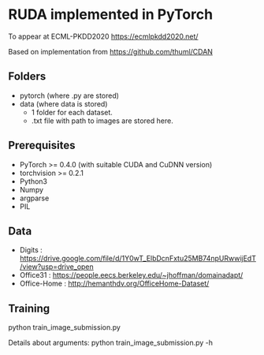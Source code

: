 # RUDA implemented in PyTorch
To appear at ECML-PKDD2020 https://ecmlpkdd2020.net/

Based on implementation from https://github.com/thuml/CDAN

## Folders
- pytorch (where .py are stored) 
- data (where data is stored) 
	- 1 folder for each dataset.
	- .txt file with path to images are stored here.

## Prerequisites
- PyTorch >= 0.4.0 (with suitable CUDA and CuDNN version)
- torchvision >= 0.2.1
- Python3
- Numpy
- argparse
- PIL

## Data
- Digits : https://drive.google.com/file/d/1Y0wT_ElbDcnFxtu25MB74npURwwijEdT/view?usp=drive_open
- Office31 : https://people.eecs.berkeley.edu/~jhoffman/domainadapt/
- Office-Home : http://hemanthdv.org/OfficeHome-Dataset/

## Training
python train_image_submission.py

Details about arguments: python train_image_submission.py -h
